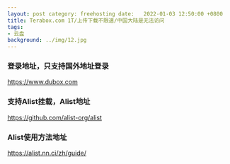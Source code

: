 ```yaml
---
layout: post category: freehosting date:   2022-01-03 12:50:00 +0800
title: Terabox.com 1T/上传下载不限速/中国大陆是无法访问
tags:
- 云盘
background: ../img/12.jpg
---
```




### 登录地址，只支持国外地址登录<br>
https://www.dubox.com

### 支持Alist挂载，Alist地址<br>
https://github.com/alist-org/alist

### Alist使用方法地址<br>
https://alist.nn.ci/zh/guide/